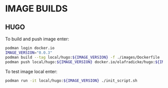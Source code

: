 IMAGE BUILDS
============

HUGO
----

To build and push image enter:

```bash
podman login docker.io
IMAGE_VERSION="0.0.3"
podman build --tag local/hugo:${IMAGE_VERSION} -f ./images/Dockerfile
podman push local/hugo:${IMAGE_VERSION} docker.io/olafradicke/hugo:${IMAGE_VERSION}
```

To test image local enter:

```bash
podman run -it local/hugo:${IMAGE_VERSION} ./init_script.sh
```